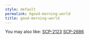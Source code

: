```yaml
---
style: default
permalink: Xgood-morning-world
title: good-morning-world
---
```

You may also like:
[SCP-2123](http://scp-wiki.net/scp-2123)
[SCP-2686](http://scp-wiki.net/scp-2686)